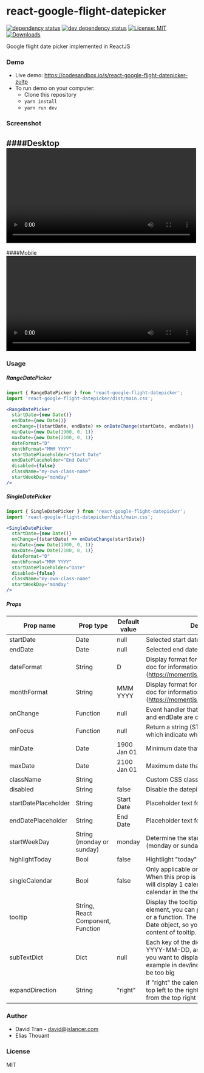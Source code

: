 # react-google-flight-datepicker
[![dependency status][deps-svg]][deps-url]
[![dev dependency status][dev-deps-svg]][dev-deps-url]
[![License: MIT](https://img.shields.io/badge/License-MIT-yellow.svg)](https://opensource.org/licenses/MIT)
[![Downloads][downloads-image]][downloads-url]

Google flight date picker implemented in ReactJS

### Demo
- Live demo: https://codesandbox.io/s/react-google-flight-datepicker-zultp
- To run demo on your computer:
  - Clone this repository
  - `yarn install`
  - `yarn run dev`

### Screenshot


####Desktop
<video src="https://user-images.githubusercontent.com/1154740/199437644-560147f6-82db-4736-8ff9-fb6747a460a9.mov" width="500" autoplay></video>
----
####Mobile
<video autoplay src="https://user-images.githubusercontent.com/1154740/199439704-c8cdb7db-8a6b-4f66-a3e0-f4b1f1fde10d.MOV" width="500"></video>

### Usage

##### RangeDatePicker
```jsx
import { RangeDatePicker } from 'react-google-flight-datepicker';
import 'react-google-flight-datepicker/dist/main.css';

<RangeDatePicker
  startDate={new Date()}
  endDate={new Date()}
  onChange={(startDate, endDate) => onDateChange(startDate, endDate)}
  minDate={new Date(1900, 0, 1)}
  maxDate={new Date(2100, 0, 1)}
  dateFormat="D"
  monthFormat="MMM YYYY"
  startDatePlaceholder="Start Date"
  endDatePlaceholder="End Date"
  disabled={false}
  className="my-own-class-name"
  startWeekDay="monday"
/>
```

##### SingleDatePicker
```jsx
import { SingleDatePicker } from 'react-google-flight-datepicker';
import 'react-google-flight-datepicker/dist/main.css';

<SingleDatePicker
  startDate={new Date()}
  onChange={(startDate) => onDateChange(startDate)}
  minDate={new Date(1900, 0, 1)}
  maxDate={new Date(2100, 0, 1)}
  dateFormat="D"
  monthFormat="MMM YYYY"
  startDatePlaceholder="Date"
  disabled={false}
  className="my-own-class-name"
  startWeekDay="monday"
/>
```
##### Props
|Prop name |Prop type|Default value|Description|
|---------|---------|-------------|-----------|
startDate | Date | null | Selected start date |
endDate | Date | null | Selected end date |
dateFormat | String | D | Display format for date. Check momentjs doc for information (<a target="_blank" href="https://momentjs.com/docs/#/displaying/" class="jsx-1329640032" data-reactroot="">https://momentjs.com/docs/#/displaying/</a>) |
monthFormat | String | MMM YYYY | Display format for month. Check momentjs doc for information (<a target="_blank" href="https://momentjs.com/docs/#/displaying/" class="jsx-1329640032" data-reactroot="">https://momentjs.com/docs/#/displaying/</a>) |
onChange | Function | null | Event handler that is called when startDate and endDate are changed |
onFocus | Function | null | Return a string (START_DATE, END_DATE) which indicate which text input is focused |
minDate | Date | 1900 Jan 01 | Minimum date that user can select |
maxDate | Date | 2100 Jan 01 | Maximum date that user can select |
className | String |  | Custom CSS className for datepicker |
disabled | String | false | Disable the datepicker |
startDatePlaceholder | String | Start Date | Placeholder text for startDate text input |
endDatePlaceholder | String | End Date | Placeholder text for endDate text input |
startWeekDay | String (monday or sunday) | monday | Determine the start day for a week (monday or sunday) |
highlightToday | Bool | false | Hightlight "today" date
singleCalendar | Bool | false | Only applicable on SingleDatePicker. When this prop is actived, the datepicker will display 1 calendar instead of 2 calendar in the the container
tooltip | String, React Component, Function | | Display the tooltip when hovering on day element, you can pass string, component, or a function. The function will receive a Date object, so you can generate the content of tooltip.
subTextDict | Dict | null | Each key of the dict is a date in format YYYY-MM-DD, and the value is the text you want to display. You can see an example in dev/index.js. The text shouldn't be too big
expandDirection | String | "right" | if "right" the calendar will expand from the top left to the right if "left" it will expand from the top right to the left

### Author
- David Tran - david@jslancer.com
- Elias Thouant 

### License
MIT

[package-url]: https://npmjs.org/package/react-google-flight-datepicker
[npm-version-svg]: http://versionbadg.es/jslancerteam/react-google-flight-datepicker.svg
[deps-svg]: https://david-dm.org/jslancerteam/react-google-flight-datepicker.svg
[deps-url]: https://david-dm.org/jslancerteam/react-google-flight-datepicker
[dev-deps-svg]: https://david-dm.org/jslancerteam/react-google-flight-datepicker/dev-status.svg
[dev-deps-url]: https://david-dm.org/jslancerteam/react-google-flight-datepicker#info=devDependencies
[downloads-image]: http://img.shields.io/npm/dm/react-google-flight-datepicker.svg
[downloads-url]: http://npm-stat.com/charts.html?package=react-google-flight-datepicker
